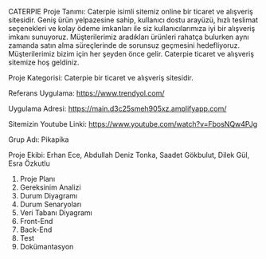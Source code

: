 CATERPIE
Proje Tanımı: Caterpie isimli sitemiz online bir ticaret ve alışveriş sitesidir. Geniş ürün yelpazesine sahip, kullanıcı dostu arayüzü, hızlı teslimat seçenekleri ve kolay ödeme imkanları ile siz kullanıcılarımıza iyi bir alışveriş imkanı sunuyoruz. Müşterilerimiz aradıkları ürünleri rahatça bulurken aynı zamanda satın alma süreçlerinde de sorunsuz geçmesini hedefliyoruz. Müşterilerimiz bizim için her şeyden önce gelir. Caterpie ticaret ve alışveriş sitemize hoş geldiniz.

Proje Kategorisi: Caterpie bir ticaret ve alışveriş sitesidir.

Referans Uygulama: https://www.trendyol.com/

Uygulama Adresi: https://main.d3c25smeh905xz.amplifyapp.com/

Sitemizin Youtube Linki: https://www.youtube.com/watch?v=FbosNQw4PJg

Grup Adı: Pikapika

Proje Ekibi: Erhan Ece, Abdullah Deniz Tonka, Saadet Gökbulut, Dilek Gül, Esra Özkutlu

1.	Proje Planı
2.	Gereksinim Analizi
3.	Durum Diyagramı
4.	Durum Senaryoları
5.	Veri Tabanı Diyagramı
6.	Front-End
7.	Back-End
8.	Test
9.	Dokümantasyon


